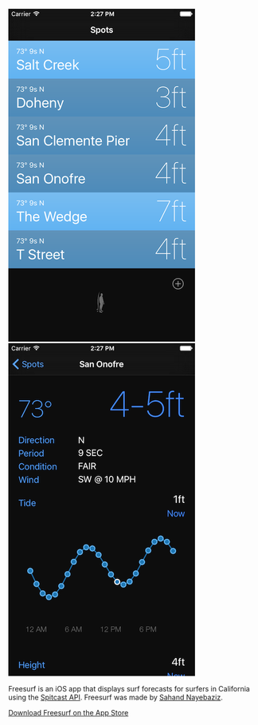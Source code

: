 ![Spots listed out in Freesurf](https://raw.githubusercontent.com/sahandnayebaziz/Freesurf/master/screenshot2.png) ![Detail for one spot](https://raw.githubusercontent.com/sahandnayebaziz/Freesurf/master/screenshot3.png)

Freesurf is an iOS app that displays surf forecasts for surfers in California using the [Spitcast API]. Freesurf was made by [Sahand Nayebaziz].

[Download Freesurf on the App Store]

[Spitcast API]:http://spitcast.com/
[Sahand Nayebaziz]:http://sahand.me/
[Download Freesurf on the App Store]:https://itunes.apple.com/us/app/freesurf/id921063438?mt=8
